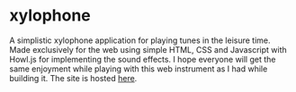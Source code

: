 # xylophone

A simplistic xylophone application for playing tunes in the leisure time. Made exclusively for the web using simple HTML, CSS and Javascript with Howl.js for implementing the sound effects. I hope everyone will get the same enjoyment while playing with this web instrument as I had while building it.
The site is hosted [here](https://simplisticxylophone.netlify.app/). 

